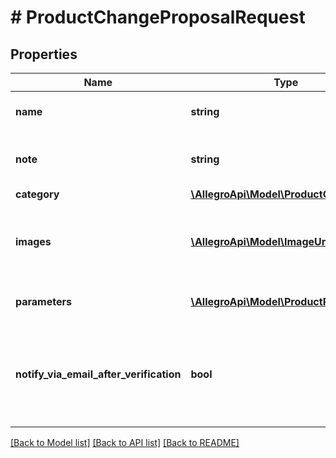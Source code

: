 # # ProductChangeProposalRequest

## Properties

Name | Type | Description | Notes
------------ | ------------- | ------------- | -------------
**name** | **string** | Proposed product name. |
**note** | **string** | Note about product changes proposal. | [optional]
**category** | [**\AllegroApi\Model\ProductCategory**](ProductCategory.md) |  |
**images** | [**\AllegroApi\Model\ImageUrl[]**](ImageUrl.md) | List of product images. At least one image is required. |
**parameters** | [**\AllegroApi\Model\ProductParameter[]**](ProductParameter.md) | List of product parameters. |
**notify_via_email_after_verification** | **bool** | Receive an email notification after product changes proposal resolution. | [optional]

[[Back to Model list]](../../README.md#models) [[Back to API list]](../../README.md#endpoints) [[Back to README]](../../README.md)
